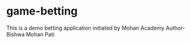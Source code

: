 # game-betting
This is a demo betting application initiated by Mohan Academy
Author-Bishwa Mohan Pati

